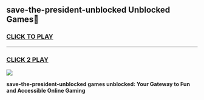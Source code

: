 
## save-the-president-unblocked Unblocked Games👋
<h3>
<a href="https://news.freeplayer.one?title=save-the-president-unblocked&ref=16F">CLICK TO PLAY</a></h3>
<hr>

<h3>
<a href="https://news.freeplayer.one?title=save-the-president-unblocked&ref=16F">CLICK 2 PLAY</a>
  
</h3>

<a href="https://news.freeplayer.one?title=save-the-president-unblocked&ref=16F/"><img src="https://clearcache.store/games.png"></a>


**save-the-president-unblocked games unblocked: Your Gateway to Fun and Accessible Online Gaming**
